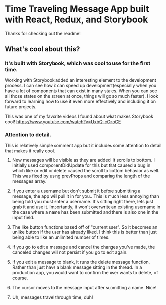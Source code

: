 # Time Traveling Message App built with React, Redux, and Storybook

Thanks for checking out the readme!

## What's cool about this?

### It's built with Storybook, which was cool to use for the first time.

Working with Storybook added an interesting element to the development process. I can see how it can speed up development(especially when you have a lot of components that can exist in many states. When you can see all those states on the screen at once, things will go so much faster). I look forward to learning how to use it even more effectively and including it on future projects. 

This was one of my favorite videos I found about what makes Storybook cool! https://www.youtube.com/watch?v=UxbQ-cGnoCE

### Attention to detail.

This is relatively simple comment app but it includes some attention to detail that makes it really cool.

1. New messages will be visible as they are added. It scrolls to bottom. I initially used componentDidUpdate for this but that caused a bug in which like or edit or delete caused the scroll to bottom behavior as well. This was fixed by using prevProps and comparing the length of the messages array.

2. If you enter a username but don't submit it before submitting a message, the app will pull it in for you.. This is much less annoying than being told you must enter a username. It's sitting right there, lets just grab it and use it. Importantly, it won't overwrite an existing username in the case where a name has been submitted and there is also one in the input field.

3. The like button functions based off of "current user". So it becomes an unlike button if the user has already liked. I think this is better than just being able to like an unlimited number of times.

4. If you go to edit a message and cancel the changes you've made, the canceled changes will not persist if you go to edit again. 

5. If you edit a message to blank, it runs the delete message function. Rather than just have a blank message sitting in the thread. In a production app, you would want to confirm the user wants to delete, of course.

6. The cursor moves to the message input after submitting a name. Nice!

7. Uh, messages travel through time, duh!